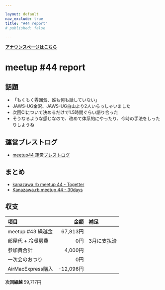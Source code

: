 ```yaml
---

layout: default
nav_exclude: true
title: "#44 report"
# published: false

---
```


<div style="text-align: left;"><a href="../"><strong>アナウンスページはこちら</strong></a></div> 

# meetup #44 report

## 話題

* 「もくもく雰囲気、誰も何も話していない」
* JAWS-UG金沢、JAWS-UG白山より2人いらっしゃいました
* 次回CIについて決めるだけで1.5時間ぐらい語り合った
* そうなるような感じなので、改めて体系的にやったり、今時の手法をしったりしようね

## 運営ブレストログ

* [meetup44 運営ブレストログ](https://github.com/kanazawarb/meetup/wiki/meetup-44-%E9%81%8B%E7%94%A8%E3%83%96%E3%83%AC%E3%82%B9%E3%83%88%E3%83%AD%E3%82%B0)

## まとめ

* [kanazawa.rb meetup 44 - Togetter](http://togetter.com/li/963595)
* [Kanazawa.rb meetup 44 - 30days](http://30d.jp/kzrb/34)

<!--

## スライド

* なし


## 参加者のブログ

* なし

-->

## 収支

|項目                 |金額         |補足         |
|:--------------------|------------:|:------------|
| meetup #43 繰越金   |    67,813円 |             |
| 部屋代 + 冷暖房費   |         0円 | 3月に支払済 |
| 参加費合計          |     4,000円 |             |
| 一次会のおつり      |         0円 |             |
| AirMacExpress購入   |   -12,096円 |             |

**次回繰越**  59,717円
